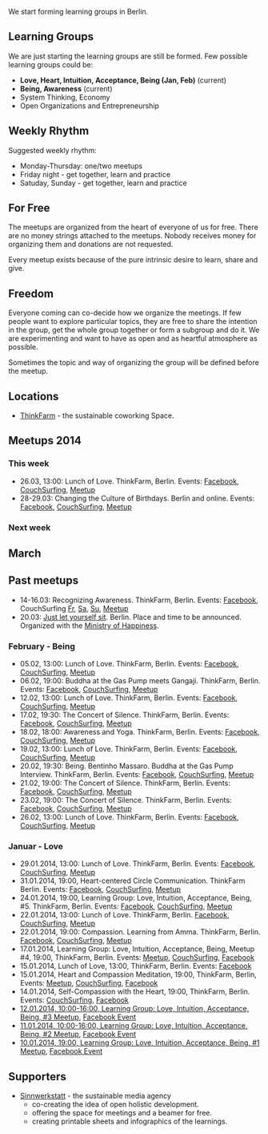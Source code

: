 We start forming learning groups in Berlin.


## Learning Groups

We are just starting the learning groups are still be formed. Few possible learning groups could be:

* **Love, Heart, Intuition, Acceptance, Being (Jan, Feb)** (current)
* **Being, Awareness** (current)
* System Thinking, Economy
* Open Organizations and Entrepreneurship


## Weekly Rhythm

Suggested weekly rhythm:

* Monday-Thursday: one/two meetups
* Friday night - get together, learn and practice
* Satuday, Sunday - get together, learn and practice

## For Free

The meetups are organized from the heart of everyone of us for free. There are no money strings attached to the meetups. Nobody receives money for organizing them and donations are not requested.

Every meetup exists because of the pure intrinsic desire to learn, share and give.

## Freedom

Everyone coming can co-decide how we organize the meetings. If few people want to explore particular topics, they are free to share the intention in the group, get the whole group together or form a subgroup and do it. We are experimenting and want to have as open and as heartful atmosphere as possible.

Sometimes the topic and way of organizing the group will be defined before the meetup.

## Locations

* [ThinkFarm](http://berlin.thinkfarm.de/) - the sustainable coworking Space.


## Meetups 2014

### This week

* 26.03, 13:00: Lunch of Love. ThinkFarm, Berlin. Events: [Facebook](), [CouchSurfing](), [Meetup]()
* 28-29.03: Changing the Culture of Birthdays. Berlin and online. Events: [Facebook](https://www.facebook.com/events/1406768639590722/), [CouchSurfing](https://www.couchsurfing.org/n/events/changing-the-culture-of-birthdays-28-29-03-berlin-and-online-berlin), [Meetup]()

### Next week


## March


## Past meetups

* 14-16.03: Recognizing Awareness. ThinkFarm, Berlin. Events: [Facebook](https://www.facebook.com/events/1427555950823614/), CouchSurfing [Fr](https://www.couchsurfing.org/n/events/recognizing-awareness-14-16-03-berlin), [Sa](https://www.couchsurfing.org/n/repeating-events/recognizing-awareness-14-16-03-berlin-repeats), [Su](https://www.couchsurfing.org/n/events/recognizing-awareness-14-16-03-berlin--3), [Meetup](http://www.meetup.com/Love-Acceptance-and-Being/events/169018032/)
* 20.03: [Just let yourself sit](http://ministeriumfuerglueck.de/pause/). Berlin. Place and time to be announced. Organized with the [Ministry of Happiness](http://ministeriumfuerglueck.de/).

### February - Being


* 05.02, 13:00: Lunch of Love. ThinkFarm, Berlin. Events: [Facebook](https://www.facebook.com/events/266683643497237/), [CouchSurfing](https://www.couchsurfing.org/n/repeating-events/mittagessen-der-liebe-wednesday-13-00-thinkfarm-berlin-repeats), [Meetup](http://www.meetup.com/Love-Acceptance-and-Being/events/dbclrhysdbhb/)
* 06.02, 19:00: Buddha at the Gas Pump meets Gangaji. ThinkFarm, Berlin. Events: [Facebook](https://www.facebook.com/events/402053023263637/), [CouchSurfing](https://www.couchsurfing.org/n/events/buddha-at-the-gas-pump-meets-gangaji-05-02-19-00-thinkfarm-berlin), [Meetup](http://www.meetup.com/Love-Acceptance-and-Being/events/164107862/)
* 12.02, 13:00: Lunch of Love. ThinkFarm, Berlin. Events: [Facebook](https://www.facebook.com/events/219131294945683/), [CouchSurfing](https://www.couchsurfing.org/n/events/mittagessen-der-liebe-wednesday-13-00-thinkfarm-berlin--3), [Meetup](http://www.meetup.com/Love-Acceptance-and-Being/events/164837332/)
* 17.02, 19:30: The Concert of Silence. ThinkFarm, Berlin. Events: [Facebook](https://www.facebook.com/events/245409908973382/), [CouchSurfing](https://www.couchsurfing.org/n/events/the-concert-of-silence-17-02-19-30-thinkfarm-berlin), [Meetup](http://www.meetup.com/Love-Acceptance-and-Being/events/166589542/)
* 18.02, 18:00: Awareness and Yoga. ThinkFarm, Berlin. Events: [Facebook](https://www.facebook.com/events/212469962284980/), [CouchSurfing](https://www.couchsurfing.org/n/events/awareness-and-yoga-18-02-18-00-thinkfarm-berlin), [Meetup](http://www.meetup.com/Love-Acceptance-and-Being/events/166592172/)
* 19.02, 13:00: Lunch of Love. ThinkFarm, Berlin. Events: [Facebook](https://www.facebook.com/events/1395199574076209/), [CouchSurfing](https://www.couchsurfing.org/n/repeating-events/mittagessen-der-liebe-wednesday-13-00-thinkfarm-berlin-repeats), [Meetup](http://www.meetup.com/Love-Acceptance-and-Being/events/166105642/)
* 20.02, 19:30: Being. Bentinho Massaro. Buddha at the Gas Pump Interview. ThinkFarm, Berlin. Events: [Facebook](https://www.facebook.com/events/599582690130787/), [CouchSurfing](https://www.couchsurfing.org/n/events/being-bentinho-massaro-buddha-at-the-gas-pump-interview-20-02-19-30-berlin), [Meetup](http://www.meetup.com/Love-Acceptance-and-Being/events/166595302/)
* 21.02, 19:00: The Concert of Silence. ThinkFarm, Berlin. Events: [Facebook](https://www.facebook.com/events/219659761571620/), [CouchSurfing](https://www.couchsurfing.org/n/events/the-concert-of-silence-21-02-19-00-thinkfarm-berlin), [Meetup](http://www.meetup.com/Love-Acceptance-and-Being/events/166596942/)
* 23.02, 19:00: The Concert of Silence. ThinkFarm, Berlin. Events: [Facebook](https://www.facebook.com/events/1409044629345588/), [CouchSurfing](https://www.couchsurfing.org/n/events/the-concert-of-silence-23-02-19-00-thinkfarm-berlin), [Meetup](http://www.meetup.com/Love-Acceptance-and-Being/events/166598522/)
* 26.02, 13:00: Lunch of Love. ThinkFarm, Berlin. Events: [Facebook](https://www.facebook.com/events/518310118290509/), [CouchSurfing](https://www.couchsurfing.org/n/repeating-events/mittagessen-der-liebe-mittwoch-13-00-thinkfarm-berlin-repeats), [Meetup](http://www.meetup.com/Love-Acceptance-and-Being/events/167279092/)

### Januar - Love

* 29.01.2014, 13:00: Lunch of Love. ThinkFarm, Berlin. Events: [Facebook](https://www.facebook.com/events/213648442163126/), [CouchSurfing](https://www.couchsurfing.org/n/repeating-events/mittagessen-der-liebe-wednesday-13-00-thinkfarm-berlin-repeats), [Meetup](http://www.meetup.com/Love-Acceptance-and-Being/events/162625852/)
* 31.01.2014, 19:00, Heart-centered Circle Communication. ThinkFarm Berlin. Events: [Facebook](https://www.facebook.com/events/218730691644175/), [CouchSurfing](https://www.couchsurfing.org/n/events/herzzentrierter-redekreis-uber-liebe-und-akzeptanz-31-1-19-00-thinkfarm-berlin), [Meetup](http://www.meetup.com/Love-Acceptance-and-Being/events/162647702/)
* 24.01.2014, 19:00, Learning Group: Love, Intuition, Acceptance, Being, #5. ThinkFarm, Berlin. Events: [Facebook](https://www.facebook.com/events/704804309553752/), [CouchSurfing](https://www.couchsurfing.org/n/events/love-acceptance-being-meetup-5-24-01-2014-thinkfarm-berlin#), [Meetup](http://www.meetup.com/Love-Acceptance-and-Being/events/161393962/)
* 22.01.2014, 13:00: Lunch of Love. ThinkFarm, Berlin. [Facebook](https://www.facebook.com/events/634119726645005/), [CouchSurfing](https://www.couchsurfing.org/n/events/mittagessen-der-liebe-7-mi-22-jan-13-00-thinkfarm-berlin), [Meetup](http://www.meetup.com/Love-Acceptance-and-Being/events/161095322/)
* 22.01.2014, 19:00: Compassion. Learning from Amma. ThinkFarm, Berlin. [Facebook](https://www.facebook.com/events/419762934821660/), [CouchSurfing](https://www.couchsurfing.org/n/events/compassion-learning-from-amma-22-01-19-00-thinkfarm-berlin), [Meetup](http://www.meetup.com/Love-Acceptance-and-Being/events/161086842/)
* 17.01.2014, Learning Group: Love, Intuition, Acceptance, Being, Meetup #4, 19:00, ThinkFarm, Berlin. Events: [Meetup](http://www.meetup.com/Love-Acceptance-and-Being/events/160483532/), [CouchSurfing](https://www.couchsurfing.org/n/events/learning-group-love-intuition-acceptance-being-meetup-4-17-01-2014-berlin), [Facebook](https://www.facebook.com/events/585869831483413/)
* 15.01.2014, Lunch of Love, 13:00, ThinkFarm, Berlin. Events: [Facebook](https://www.facebook.com/events/699362803437650/)
* 15.01.2014, Heart and Compassion Meditation, 19:00, ThinkFarm, Berlin, Events: [Meetup](http://www.meetup.com/Love-Acceptance-and-Being/events/160483412/), [CouchSurfing](https://www.couchsurfing.org/n/events/heart-and-compassion-meditation-berlin), [Facebook](https://www.facebook.com/events/571134756312135/)
* 14.01.2014, Self-Compassion with the Heart, 19:00, ThinkFarm, Berlin. Events: [CouchSurfing](https://www.couchsurfing.org/n/events/self-compassion-with-the-heart-berlin), [Facebook](https://www.facebook.com/events/1430900203813012/)
* [12.01.2014, 10:00-16:00, Learning Group: Love, Intuition, Acceptance, Being, #3 Meetup](http://www.openom.eu/en/2014/01/learning-group-love-intuition-acceptance-being-1-meetup-10-01-2014-thinkfarm-berlin/), [Facebook Event](https://www.facebook.com/events/228236264014860/)
* [11.01.2014, 10:00-16:00, Learning Group: Love, Intuition, Acceptance, Being, #2 Meetup](http://www.openom.eu/en/2014/01/learning-group-love-intuition-acceptance-being-1-meetup-10-01-2014-thinkfarm-berlin/), [Facebook Event](https://www.facebook.com/events/228236264014860/)
* [10.01.2014, 19:00, Learning Group: Love, Intuition, Acceptance, Being, #1 Meetup](http://www.openom.eu/en/2014/01/learning-group-love-intuition-acceptance-being-1-meetup-10-01-2014-thinkfarm-berlin/), [Facebook Event](https://www.facebook.com/events/1445329859013869/)


## Supporters

* [Sinnwerkstatt](https://www.sinnwerkstatt.com/) - the sustainable media agency
    * co-creating the idea of open holistic development.
    * offering the space for meetings and a beamer for free.
    * creating printable sheets and infographics of the learnings.
